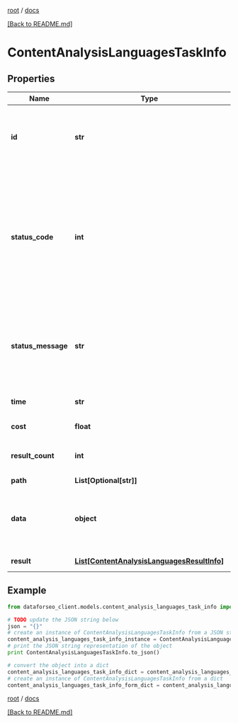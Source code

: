 [root](./../ "root") / [docs](./ "docs")

[[Back to README.md]](./../README.md "[Back to README.md]")

# ContentAnalysisLanguagesTaskInfo

## Properties

Name | Type | Description | Notes
------------ | ------------- | ------------- | -------------
**id** | **str** | task identifier unique task identifier in our system in the UUID format | [optional]
**status_code** | **int** | status code of the task generated by DataForSEO, can be within the following range: 10000-60000 you can find the full list of the response codes here | [optional]
**status_message** | **str** | informational message of the task you can find the full list of general informational messages here | [optional]
**time** | **str** | execution time, seconds | [optional]
**cost** | **float** | total tasks cost, USD | [optional]
**result_count** | **int** | number of elements in the result array | [optional]
**path** | **List[Optional[str]]** | URL path | [optional]
**data** | **object** | contains the same parameters that you specified in the POST request | [optional]
**result** | [**List[ContentAnalysisLanguagesResultInfo]**](ContentAnalysisLanguagesResultInfo.md) | array of results | [optional]

## Example

```python
from dataforseo_client.models.content_analysis_languages_task_info import ContentAnalysisLanguagesTaskInfo

# TODO update the JSON string below
json = "{}"
# create an instance of ContentAnalysisLanguagesTaskInfo from a JSON string
content_analysis_languages_task_info_instance = ContentAnalysisLanguagesTaskInfo.from_json(json)
# print the JSON string representation of the object
print ContentAnalysisLanguagesTaskInfo.to_json()

# convert the object into a dict
content_analysis_languages_task_info_dict = content_analysis_languages_task_info_instance.to_dict()
# create an instance of ContentAnalysisLanguagesTaskInfo from a dict
content_analysis_languages_task_info_form_dict = content_analysis_languages_task_info.from_dict(content_analysis_languages_task_info_dict)
```

  

[root](./../ "root") / [docs](./ "docs")

[[Back to README.md]](./../README.md "[Back to README.md]")